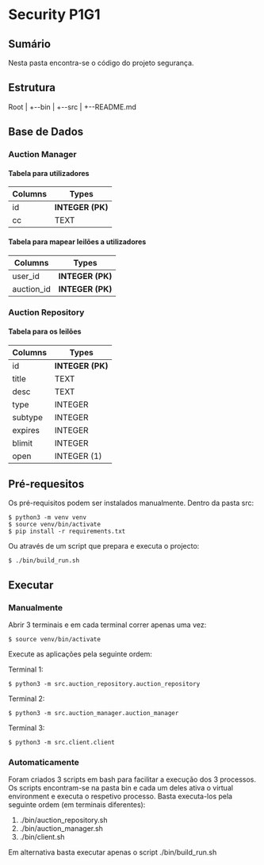 # Security P1G1

## Sumário
Nesta pasta encontra-se o código do projeto segurança.

## Estrutura
Root
|
+--bin
|
+--src
|
+--README.md

## Base de Dados

### Auction Manager

#### Tabela para utilizadores

| Columns |       Types      |
|---------|------------------|
| id      | **INTEGER (PK)** |
| cc      | TEXT             |

#### Tabela para mapear leilões a utilizadores

|  Columns   |       Types      |
|------------|------------------|
| user_id    | **INTEGER (PK)** |
| auction_id | **INTEGER (PK)** |

### Auction Repository

#### Tabela para os leilões

| Columns |       Types      |
|---------|------------------|
| id      | **INTEGER (PK)** |
| title   | TEXT             |
| desc    | TEXT             |
| type    | INTEGER          |
| subtype | INTEGER          |
| expires | INTEGER          |
| blimit  | INTEGER          |
| open    | INTEGER (1)      |

## Pré-requesitos
Os pré-requisitos podem ser instalados manualmente.
Dentro da pasta src:

```
$ python3 -m venv venv
$ source venv/bin/activate
$ pip install -r requirements.txt
```
Ou através de um script que prepara e executa o projecto:

```
$ ./bin/build_run.sh
```

## Executar

### Manualmente
Abrir 3 terminais e em cada terminal correr apenas uma vez:
```
$ source venv/bin/activate
```

Execute as aplicações pela seguinte ordem:

Terminal 1:
```
$ python3 -m src.auction_repository.auction_repository
```

Terminal 2:
```
$ python3 -m src.auction_manager.auction_manager
```

Terminal 3:
```
$ python3 -m src.client.client
```
### Automaticamente
Foram criados 3 scripts em bash para facilitar a execução dos 3 processos.
Os scripts encontram-se na pasta bin e cada um deles ativa o virtual environment e executa o respetivo processo.
Basta executa-los pela seguinte ordem (em terminais diferentes):
1. ./bin/auction_repository.sh
2. ./bin/auction_manager.sh
3. ./bin/client.sh

Em alternativa basta executar apenas o script ./bin/build_run.sh


